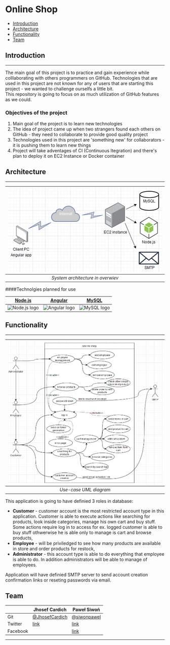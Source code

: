 # Online Shop



- [Introduction](#Introduction)
- [Architecture](#Architecture)
- [Functionality](#Functionality)
- [Team](#team)

## Introduction

----

The main goal of this project is to practice and gain experience while colllaborating with others programmers on GitHub. Technologies that are used in this project are not known for any of users that are starting this project - we wanted to challenge ourselfs a little bit.  
This repository is going to focus on as much utilization of GitHub features as we could.


### Objectives of the project

1. Main goal of the project is to learn new technologies
2. The idea of project came up when two strangers found each others on GitHub - they need to collaborate to provide good quality project
3. Technologies used in this project are 'something new' for collaborators - it is pushing them to learn new things 
4. Project will take adventages of CI (Continuous Itegration) and there's plan to deploy it on EC2 Instance or Docker container


## Architecture
---


| ![architecture](documentation/assets/architecture.png) |
| :----------------------------------------------------: |
|           _System architecture in overwiev_            |

####Technolgies planned for use

|         [Node.js](https://nodejs.org/en/)         |          [Angular](https://angular.io/)           |        [MySQL](https://www.mysql.com/)        |
| :-----------------------------------------------: | :-----------------------------------------------: | :-------------------------------------------: |
| ![Node.js logo](documentation/assets/node_js.png) | ![Angular logo](documentation/assets/angular.png) | ![MySQL logo](documentation/assets/mysql.png) |



## Functionality

---

| ![alt text](documentation/assets/use_case.png) |
| :--------------------------------------------: |
|             _Use-case UML diagram_             |

This application is going to have definied 3 roles in database:

 - **Customer** - customer account is the most restricted account type in this application. Customer is able to execute actions like searching for products, look inside categories, manage his own cart and buy stuff. Some actions require log in to access for ex. logged customer is able to buy stuff othwerwise he is able only to manage is cart and browse products,
 - **Employee** - will be priviledged to see how many products are available in store and order products for restock,
 - **Administrator** - this account type is able to do everything that employee is able to do. In addition administrators will be able to manage of employees.

Application will have definied SMTP server to send account creation confirmation links or reseting passwords via email.

## Team

|          | Jhosef Cardich | Paweł Siwoń                             |
| -------- | ----------------------------- | --------------------------------------- |
| Git      | [@JhosefCardich](https://github.com/JhosefCardich)            | [@siwonpawel](https://github.com/siwonpawel)                           |
| Twitter  | [link](https://twitter.com/jhosefcardich)                              | [link](https://twitter.com/siwonpawel)  |
| Facebook |                               | [link](https://facebook.com/siwonpawel) |




---
